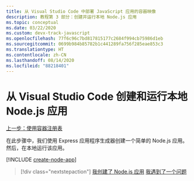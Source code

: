 ```yaml
---
title: 从 Visual Studio Code 中部署 JavaScript 应用的容器映像
description: 教程第 3 部分：创建并运行本地 Node.js 应用
ms.topic: conceptual
ms.date: 03/22/2020
ms.custom: devx-track-javascript
ms.openlocfilehash: 77f6c96c7bd817815177c2684f994cb75986d1eb
ms.sourcegitcommit: 0699b984b85782b1c441289fa756f285eae853c3
ms.translationtype: HT
ms.contentlocale: zh-CN
ms.lasthandoff: 08/14/2020
ms.locfileid: "88218401"
---
```

# <a name="create-and-run-a-local-nodejs-app-from-visual-studio-code"></a>从 Visual Studio Code 创建和运行本地 Node.js 应用

[上一步：使用容器注册表](tutorial-vscode-docker-node-02.md)

在此步骤中，我们使用 Express 应用程序生成器创建一个简单的 Node.js 应用。 然后，在本地运行该应用。

[!INCLUDE [create-node-app](includes/create-node-app.md)]

> [!div class="nextstepaction"]
> [我创建了 Node.js 应用](tutorial-vscode-docker-node-04.md) [我遇到了一个问题](https://www.research.net/r/PWZWZ52?tutorial=node-deployment-azureappservice&step=create-app)
